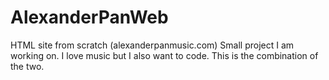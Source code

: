 # AlexanderPanWeb
HTML site from scratch (alexanderpanmusic.com)
Small project I am working on. I love music but I also want to code. This is the combination of the two.
